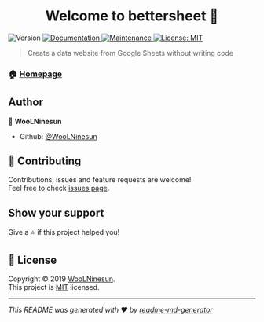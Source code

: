 <h1 align="center">Welcome to bettersheet 👋</h1>
<p>
  <img alt="Version" src="https://img.shields.io/badge/version-0.1.0-blue.svg?cacheSeconds=2592000" />
  <a href="https://github.com/WooLNinesun/BetterSheet#readme">
    <img alt="Documentation" src="https://img.shields.io/badge/documentation-yes-brightgreen.svg" target="_blank" />
  </a>
  <a href="https://github.com/WooLNinesun/BetterSheet/graphs/commit-activity">
    <img alt="Maintenance" src="https://img.shields.io/badge/Maintained%3F-yes-green.svg" target="_blank" />
  </a>
  <a href="https://github.com/WooLNinesun/BetterSheet/blob/master/LICENSE">
    <img alt="License: MIT" src="https://img.shields.io/badge/License-MIT-yellow.svg" target="_blank" />
  </a>
</p>

> Create a data website from Google Sheets without writing code

### 🏠 [Homepage](https://bettersheet.csie.org)

## Author

👤 **WooLNinesun**

* Github: [@WooLNinesun](https://github.com/WooLNinesun)

## 🤝 Contributing

Contributions, issues and feature requests are welcome!<br />Feel free to check [issues page](https://github.com/WooLNinesun/BetterSheet/issues).

## Show your support

Give a ⭐️ if this project helped you!

## 📝 License

Copyright © 2019 [WooLNinesun](https://github.com/WooLNinesun).<br />
This project is [MIT](https://github.com/WooLNinesun/BetterSheet/blob/master/LICENSE) licensed.

***
_This README was generated with ❤️ by [readme-md-generator](https://github.com/kefranabg/readme-md-generator)_
